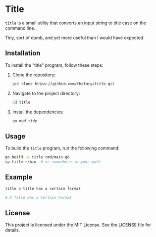 # Title

`title` is a small utility that converts an input string to title case on the command line. 

Tiny, sort of dumb, and yet more useful than I would have expected.

## Installation

To install the "title" program, follow these steps:

1. Clone the repository:
    ```sh
    git clone https://github.com/thefury/title.git
    ```

2. Navigate to the project directory:
    ```sh
    cd title
    ```

3. Install the dependencies:
    ```sh
    go mod tidy
    ```

## Usage

To build the `title` program, run the following command:

```sh
go build -o title cmd/main.go 
cp title ~/bin  # or somewhere in your path
```

## Example

```sh
title a title has a certain format

# A Title Has a Certain Format
```

## License

This project is licensed under the MIT License. See the LICENSE file for details.

